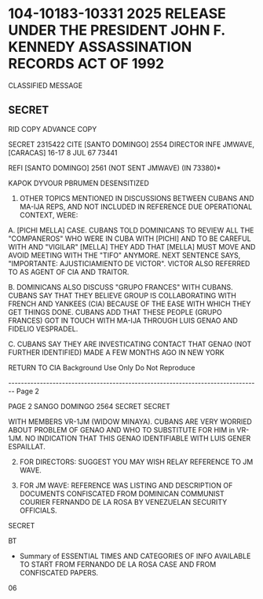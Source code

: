 # 104-10183-10331 2025 RELEASE UNDER THE PRESIDENT JOHN F. KENNEDY ASSASSINATION RECORDS ACT OF 1992

CLASSIFIED MESSAGE

## SECRET

RID COPY ADVANCE COPY

SECRET 2315422 CITE [SANTO DOMINGO] 2554 DIRECTOR INFE JMWAVE, [CARACAS] 16-17 8 JUL 67 73441

REFI [SANTO DOMINGO] 2561 (NOT SENT JMWAVE) (IN 73380)*

KAPOK DYVOUR PBRUMEN DESENSITIZED

1. OTHER TOPICS MENTIONED IN DISCUSSIONS BETWEEN CUBANS AND MA-IJA REPS, AND NOT INCLUDED IN REFERENCE DUE OPERATIONAL CONTEXT, WERE:

A. [PICHI MELLA] CASE. CUBANS TOLD DOMINICANS TO REVIEW ALL THE "COMPANEROS" WHO WERE IN CUBA WITH [PICHI] AND TO BE CAREFUL WITH AND "VIGILAR" [MELLA] THEY ADD THAT [MELLA] MUST MOVE AND AVOID MEETING WITH THE "TIFO" ANYMORE. NEXT SENTENCE SAYS, "IMPORTANTE: AJUSTICIAMIENTO DE VICTOR". VICTOR ALSO REFERRED TO AS AGENT OF CIA AND TRAITOR.

B. DOMINICANS ALSO DISCUSS "GRUPO FRANCES" WITH CUBANS. CUBANS SAY THAT THEY BELIEVE GROUP IS COLLABORATING WITH FRENCH AND YANKEES (CIA) BECAUSE OF THE EASE WITH WHICH THEY GET THINGS DONE. CUBANS ADD THAT THESE PEOPLE (GRUPO FRANCES) GOT IN TOUCH WITH MA-IJA THROUGH LUIS GENAO AND FIDELIO VESPRADEL.

C. CUBANS SAY THEY ARE INVESTICATING CONTACT THAT GENAO (NOT FURTHER IDENTIFIED) MADE A FEW MONTHS AGO IN NEW YORK

RETURN TO CIA Background Use Only Do Not Reproduce


-------------------------------------------------------------------------------- Page 2

PAGE 2 SANGO DOMINGO 2564 SECRET SECRET

WITH MEMBERS VR-1JM (WIDOW MINAYA). CUBANS ARE VERY WORRIED
ABOUT PROBLEM OF GENAO AND WHO TO SUBSTITUTE FOR HIM in VR-1JM.
NO INDICATION THAT THIS GENAO IDENTIFIABLE WITH LUIS GENER
ESPAILLAT.

2. FOR DIRECTORS: SUGGEST YOU MAY WISH RELAY REFERENCE TO
   JM WAVE.

3. FOR JM WAVE: REFERENCE WAS LISTING AND DESCRIPTION OF
   DOCUMENTS CONFISCATED FROM DOMINICAN COMMUNIST COURIER FERNANDO
   DE LA ROSA BY VENEZUELAN SECURITY OFFICIALS.

SECRET

BT
* Summary of ESSENTIAL TIMES AND CATEGORIES OF INFO
  AVAILABLE TO START FROM FERNANDO DE LA ROSA CASE
  AND FROM CONFISCATED PAPERS.

06
